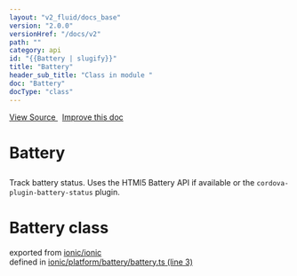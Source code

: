 ```yaml
---
layout: "v2_fluid/docs_base"
version: "2.0.0"
versionHref: "/docs/v2"
path: ""
category: api
id: "{{Battery | slugify}}"
title: "Battery"
header_sub_title: "Class in module "
doc: "Battery"
docType: "class"
---
```



<div class="improve-docs">
  <a href='http://github.com/driftyco/ionic2/tree/master/ionic/platform/battery/battery.ts#L2'>
    View Source
  </a>
  &nbsp;
  <a href='http://github.com/driftyco/ionic2/edit/master/ionic/platform/battery/battery.ts#L2'>
    Improve this doc
  </a>
</div>




<h1 class="api-title">

  Battery



</h1>





<p>Track battery status. Uses the HTMl5 Battery API if available or
the <code>cordova-plugin-battery-status</code> plugin.</p>


<h1 class="class export">Battery <span class="type">class</span></h1>
<p class="module">exported from <a href='undefined'>ionic/ionic</a><br/>
defined in <a href="https://github.com/driftyco/ionic2/tree/master/ionic/platform/battery/battery.ts#L3-L65">ionic/platform/battery/battery.ts (line 3)</a>
</p>

